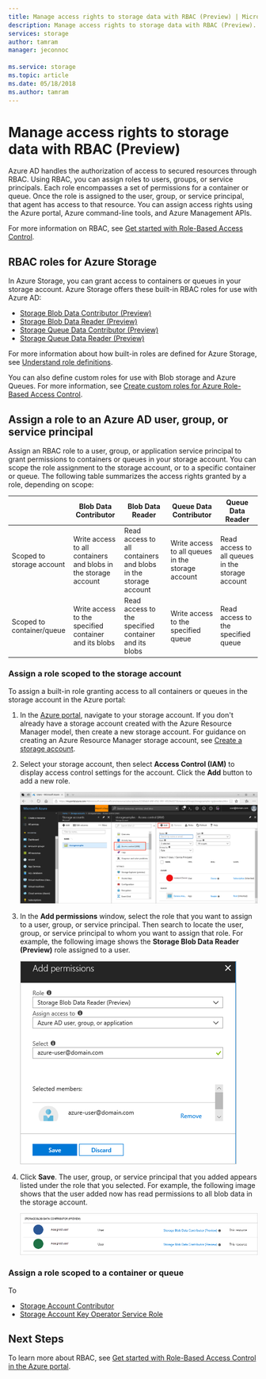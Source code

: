 ```yaml
---
title: Manage access rights to storage data with RBAC (Preview) | Microsoft Docs
description: Manage access rights to storage data with RBAC (Preview).  
services: storage
author: tamram
manager: jeconnoc

ms.service: storage
ms.topic: article
ms.date: 05/18/2018
ms.author: tamram
---
```


# Manage access rights to storage data with RBAC (Preview)

Azure AD handles the authorization of access to secured resources through RBAC. Using RBAC, you can assign roles to users, groups, or service principals. Each role encompasses a set of permissions for a container or queue. Once the role is assigned to the user, group, or service principal, that agent has access to that resource. You can assign access rights using the Azure portal, Azure command-line tools, and Azure Management APIs. 

For more information on RBAC, see [Get started with Role-Based Access Control](https://docs.microsoft.com/azure/role-based-access-control/overview).

## RBAC roles for Azure Storage

In Azure Storage, you can grant access to containers or queues in your storage account. Azure Storage offers these built-in RBAC roles for use with Azure AD:

- [Storage Blob Data Contributor (Preview)](https://docs.microsoft.com/en-us/azure/role-based-access-control/built-in-roles#storage-blob-data-contributor-preview)
- [Storage Blob Data Reader (Preview)](https://docs.microsoft.com/en-us/azure/role-based-access-control/built-in-roles#storage-blob-data-reader-preview)
- [Storage Queue Data Contributor (Preview)](https://docs.microsoft.com/en-us/azure/role-based-access-control/built-in-roles#storage-queue-data-contributor-preview)
- [Storage Queue Data Reader (Preview)](https://docs.microsoft.com/en-us/azure/role-based-access-control/built-in-roles#storage-queue-data-reader-preview)

For more information about how built-in roles are defined for Azure Storage, see [Understand role definitions](https://docs.microsoft.com/azure/role-based-access-control/role-definitions#management-and-data-operations-preview).

You can also define custom roles for use with Blob storage and Azure Queues. For more information, see [Create custom roles for Azure Role-Based Access Control](https://docs.microsoft.com/azure/role-based-access-control/custom-roles.md). 

## Assign a role to an Azure AD user, group, or service principal

Assign an RBAC role to a user, group, or application service principal to grant permissions to containers or queues in your storage account. You can scope the role assignment to the storage account, or to a specific container or queue. The following table summarizes the access rights granted by a role, depending on scope: 

|                                 |    Blob Data Contributor                                              |    Blob Data Reader                                                  |    Queue Data Contributor                               |    Queue Data Reader                                   |
|---------------------------------|-----------------------------------------------------------------------|----------------------------------------------------------------------|---------------------------------------------------------|--------------------------------------------------------|
|    Scoped to storage account    |    Write access to all containers and blobs in the storage account    |    Read access to all containers and blobs in the storage account    |    Write access to all queues in the storage account    |    Read access to all queues in the storage account    |
|    Scoped to container/queue    |    Write access to the specified container and its blobs              |    Read access to the specified container and its blobs              |    Write access to the specified queue                  |    Read access to the specified queue                  |

### Assign a role scoped to the storage account

To assign a built-in role granting access to all containers or queues in the storage account in the Azure portal:

1. In the [Azure portal](https://azure.portal.com/), navigate to your storage account. If you don't already have a storage account created with the Azure Resource Manager model, then create a new storage account. For guidance on creating an Azure Resource Manager storage account, see [Create a storage account](storage-quickstart-create-account.md).

2. Select your storage account, then select **Access Control (IAM)** to display access control settings for the account. Click the **Add** button to add a new role.

    ![Screen shot showing storage access control settings](media/storage-authentication-aad-rbac/portal-access-control.png)

3. In the **Add permissions** window, select the role that you want to assign to a user, group, or service principal. Then search to locate the user, group, or service principal to whom you want to assign that role. For example, the following image shows the **Storage Blob Data Reader (Preview)** role assigned to a user.

    ![Screen shot showing how to assign an RBAC role](media/storage-authentication-aad-rbac/add-rbac-role.png)

4. Click **Save**. The user, group, or service principal that you added appears listed under the role that you selected. For example, the following image shows that the user added now has read permissions to all blob data in the storage account.

    ![Screen shot showing list of users assigned to a role](media/storage-authentication-aad-rbac/list-users-rbac-role.png)

### Assign a role scoped to a container or queue

To 






- [Storage Account Contributor](https://docs.microsoft.com/en-us/azure/role-based-access-control/built-in-roles#storage-account-contributor)
- [Storage Account Key Operator Service Role](https://docs.microsoft.com/en-us/azure/role-based-access-control/built-in-roles#storage-account-key-operator-service-role)


## Next Steps

To learn more about RBAC, see [Get started with Role-Based Access Control in the Azure portal](../../role-based-access-control/overview.md).




